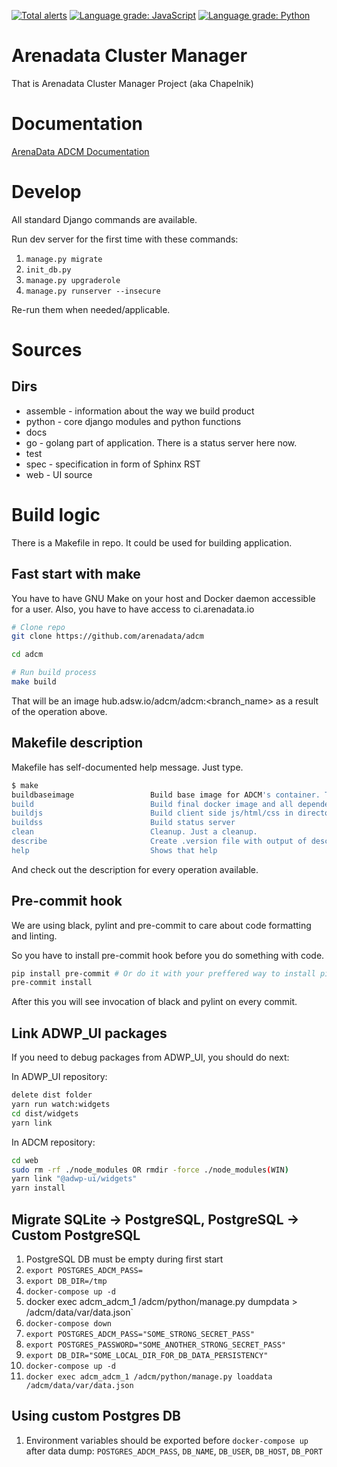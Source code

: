 [![Total alerts](https://img.shields.io/lgtm/alerts/g/arenadata/adcm.svg?logo=lgtm&logoWidth=18)](https://lgtm.com/projects/g/arenadata/adcm/alerts/)
[![Language grade: JavaScript](https://img.shields.io/lgtm/grade/javascript/g/arenadata/adcm.svg?logo=lgtm&logoWidth=18)](https://lgtm.com/projects/g/arenadata/adcm/context:javascript)
[![Language grade: Python](https://img.shields.io/lgtm/grade/python/g/arenadata/adcm.svg?logo=lgtm&logoWidth=18)](https://lgtm.com/projects/g/arenadata/adcm/context:python)

# Arenadata Cluster Manager

That is Arenadata Cluster Manager Project (aka Chapelnik)

# Documentation

[ArenaData ADCM Documentation](http://docs.arenadata.io/adcm/)

# Develop

All standard Django commands are available.

Run dev server for the first time with these commands:
1. `manage.py migrate`
2. `init_db.py`
3. `manage.py upgraderole`
4. `manage.py runserver --insecure`

Re-run them when needed/applicable.

# Sources

## Dirs

* assemble - information about the way we build product
* python - core django modules and python functions
* docs 
* go - golang part of application. There is a status server here now.
* test 
* spec - specification in form of Sphinx RST 
* web - UI source

# Build logic

There is a Makefile in repo. It could be used for building application.

## Fast start with make

You have to have GNU Make on your host and Docker daemon accessible for a user. Also, you have to have access to ci.arenadata.io

```sh
# Clone repo
git clone https://github.com/arenadata/adcm

cd adcm

# Run build process
make build
```

That will be an image hub.adsw.io/adcm/adcm:<branch_name> as a result of the operation above.

## Makefile description

Makefile has self-documented help message. Just type.

```sh
$ make
buildbaseimage                 Build base image for ADCM's container. That is alpine with all packages.
build                          Build final docker image and all depended targets except baseimage.
buildjs                        Build client side js/html/css in directory wwwroot
buildss                        Build status server
clean                          Cleanup. Just a cleanup.
describe                       Create .version file with output of describe
help                           Shows that help
```

And check out the description for every operation available.

## Pre-commit hook

We are using black, pylint and pre-commit to care about code formatting and linting.

So you have to install pre-commit hook before you do something with code.

``` sh
pip install pre-commit # Or do it with your preffered way to install pip packages
pre-commit install
```

After this you will see invocation of black and pylint on every commit.

## Link ADWP_UI packages

If you need to debug packages from ADWP_UI, you should do next:

In ADWP_UI repository:
```sh
delete dist folder
yarn run watch:widgets
cd dist/widgets
yarn link
```

In ADCM repository:
```sh
cd web
sudo rm -rf ./node_modules OR rmdir -force ./node_modules(WIN)
yarn link "@adwp-ui/widgets"
yarn install
```

## Migrate SQLite -> PostgreSQL, PostgreSQL -> Custom PostgreSQL

1. PostgreSQL DB must be empty during first start
2. `export POSTGRES_ADCM_PASS=`
3. `export DB_DIR=/tmp`
4. `docker-compose up -d`
5. docker exec adcm_adcm_1 /adcm/python/manage.py dumpdata > /adcm/data/var/data.json`
6. `docker-compose down`
7. `export POSTGRES_ADCM_PASS="SOME_STRONG_SECRET_PASS"`
8. `export POSTGRES_PASSWORD="SOME_ANOTHER_STRONG_SECRET_PASS"`
9. `export DB_DIR="SOME_LOCAL_DIR_FOR_DB_DATA_PERSISTENCY"`
10. `docker-compose up -d`
11. `docker exec adcm_adcm_1 /adcm/python/manage.py loaddata /adcm/data/var/data.json`

## Using custom Postgres DB

1. Environment variables should be exported before `docker-compose up` after data dump:
   `POSTGRES_ADCM_PASS`, `DB_NAME`, `DB_USER`, `DB_HOST`, `DB_PORT`
